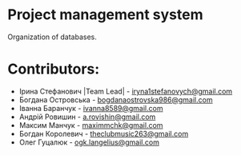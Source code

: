 # Project management system
Organization of databases.

# Contributors:

* Ірина Стефанович |Team Lead| - iryna1stefanovych@gmail.com
* Богдана Островська - bogdanaostrovska986@gmail.com
* Іванна Баранчук - ivanna8589@gmail.com
* Андрій Ровишин - a.rovishin@gmail.com
* Максим Манчук - maximmchk@gmail.com
* Богдан Королевич - theclubmusic263@gmail.com
* Олег Гуцалюк - ogk.langelius@gmail.com

